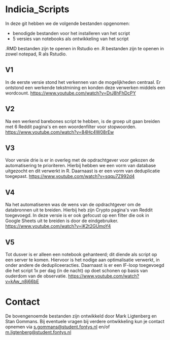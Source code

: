 # Indicia_Scripts
In deze git hebben we de volgende bestanden opgenomen: 
- benodigde bestanden voor het installeren van het script
- 5 versies van notebooks als ontwikkeling van het script

.RMD bestanden zijn te openen in Rstudio en .R bestanden zijn te openen in zowel notepad, R als Rstudio.

## V1
In de eerste versie stond het verkennen van de mogelijkheden centraal. Er ontstond een werkende tekstmining en konden deze verwerken middels een wordcount.
<break>
https://www.youtube.com/watch?v=DrJ8hFhDcPY

## V2
Na een werkend barebones script te hebben, is de groep uit gaan breiden met 6 Reddit pagina's en een woordenfilter voor stopwoorden.
<break>
https://www.youtube.com/watch?v=84Hc4W08rEw

## V3
Voor versie drie is er in overleg met de opdrachtgever voor gekozen de automatisering te prioriteren. Hierbij hebben we een vorm van database uitgezocht en dit verwerkt in R. Daarnaast is er een vorm van deduplicatie toegepast.
<break>
https://www.youtube.com/watch?v=sqqu7Z992d4

## V4 
Na het automatiseren was de wens van de opdrachtgever om de databronnen uit te breiden. Hierbij heb zijn Crypto pagina's van Reddit toegevoegd. In deze versie is er ook gefocust op een filter die ook in Google Sheets uit te breiden is door de eindgebruiker.
<break>
https://www.youtube.com/watch?v=iK2t2GUmoY4

## V5 
Tot dusver is er alleen een notebook gehanteerd; dit diende als script op een server te komen. Hiervoor is het nodige aan optimalisatie verwerkt, in onder andere de dedupliceeracties. Daarnaast is er een IF-loop toegevoegd die het script 1x per dag (in de nacht) op doet schonen op basis van ouderdom van de observatie.
<break>
https://www.youtube.com/watch?v=kAw_n8j66bE


# Contact
De bovengenoemde bestanden zijn ontwikkeld door Mark Ligtenberg en Stan Gommans. Bij eventuele vragen bij verdere ontwikkeling kun je contact opnemen via s.gommans@student.fontys.nl en/of m.ligtenberg@student.fontys.nl
